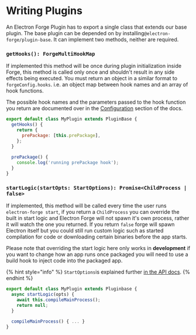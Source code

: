 # Writing Plugins

An Electron Forge Plugin has to export a single class that extends our base plugin. The base plugin can be depended on by installing`@electron-forge/plugin-base`. It can implement two methods, neither are required.

### `getHooks(): ForgeMultiHookMap`

If implemented this method will be once during plugin initialization inside Forge, this method is called only once and shouldn't result in any side effects being executed.  You must return an object in a similar format to `forgeConfig.hooks`.  i.e. an object map between hook names and an array of hook functions.

The possible hook names and the parameters passed to the hook function you return are documented over in the [Configuration](../../config/configuration.md) section of the docs.

```javascript
export default class MyPlugin extends PluginBase {
  getHooks() {
    return {
      prePackage: [this.prePackage],
    };
  }
  
  prePackage() {
    console.log('running prePackage hook');
  }
}
```

### `startLogic(startOpts: StartOptions): Promise<ChildProcess | false>`

If implemented, this method will be called every time the user runs `electron-forge start`, if you return a `ChildProcess` you can override the built in start logic and Electron Forge will not spawn it's own process, rather it will watch the one you returned. If you return `false` forge will spawn Electron itself but you could still run custom logic such as started compilation for code or downloading certain binaries before the app starts.

Please note that overriding the start logic here only works in **development** if you want to change how an app runs once packaged you will need to use a build hook to inject code into the packaged app.

{% hint style="info" %}
`StartOptions`is explained further [in the API docs](https://js.electronforge.io/interfaces/\_electron\_forge\_shared\_types.StartOptions.html).
{% endhint %}

```javascript
export default class MyPlugin extends Pluginbase {
  async startLogic(opts) {
    await this.compileMainProcess();
    return null;
  }
  
  compileMainProcess() { ... }
}
```
